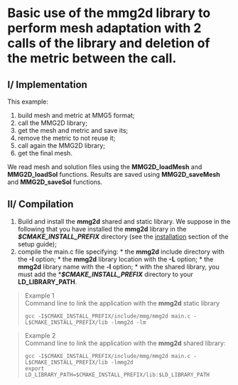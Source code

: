 # Basic use of the **mmg2d** library to perform mesh adaptation with 2 calls of the library and deletion of the metric between the call.

## I/ Implementation
This example:  
  1. build mesh and metric at MMG5 format;
  2. call the MMG2D library;
  3. get the mesh and metric and save its;
  4. remove the metric to not reuse it;
  5. call again the MMG2D library;
  3. get the final mesh.

  We read mesh and solution files using the **MMG2D_loadMesh** and **MMG2D_loadSol** functions.
  Results are saved using **MMG2D_saveMesh** and **MMG2D_saveSol** functions.


## II/ Compilation
  1. Build and install the **mmg2d** shared and static library. We suppose in the following that you have installed the **mmg2d** library in the **_$CMAKE_INSTALL_PREFIX_** directory (see the [installation](https://github.com/MmgTools/Mmg/wiki/Setup-guide#iii-installation) section of the setup guide);
  2. compile the main.c file specifying:
    * the **mmg2d** include directory with the **-I** option;
    * the **mmg2d** library location with the **-L** option;
    * the **mmg2d** library name with the **-l** option;
    * with the shared library, you must add the ***_$CMAKE_INSTALL_PREFIX_** directory to your **LD_LIBRARY_PATH**.

> Example 1  
>  Command line to link the application with the **mmg2d** static library
> ```Shell
> gcc -I$CMAKE_INSTALL_PREFIX/include/mmg/mmg2d main.c -L$CMAKE_INSTALL_PREFIX/lib -lmmg2d -lm
> ```

> Example 2  
>  Command line to link the application with the **mmg2d** shared library:  
> ```Shell
> gcc -I$CMAKE_INSTALL_PREFIX/include/mmg/mmg2d main.c -L$CMAKE_INSTALL_PREFIX/lib -lmmg2d
> export LD_LIBRARY_PATH=$CMAKE_INSTALL_PREFIX/lib:$LD_LIBRARY_PATH
> ```
